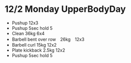 # 12/2 Monday UpperBodyDay
* Pushup 12x3
* Pushup 5sec hold 5
* Clean 36kg 6x4
* Barbell bent over row　26kg　12x3
* Barbell curl 15kg 12x2
* Plate kickback 2.5kg 12x2
* Pushup 5sec hold 5
